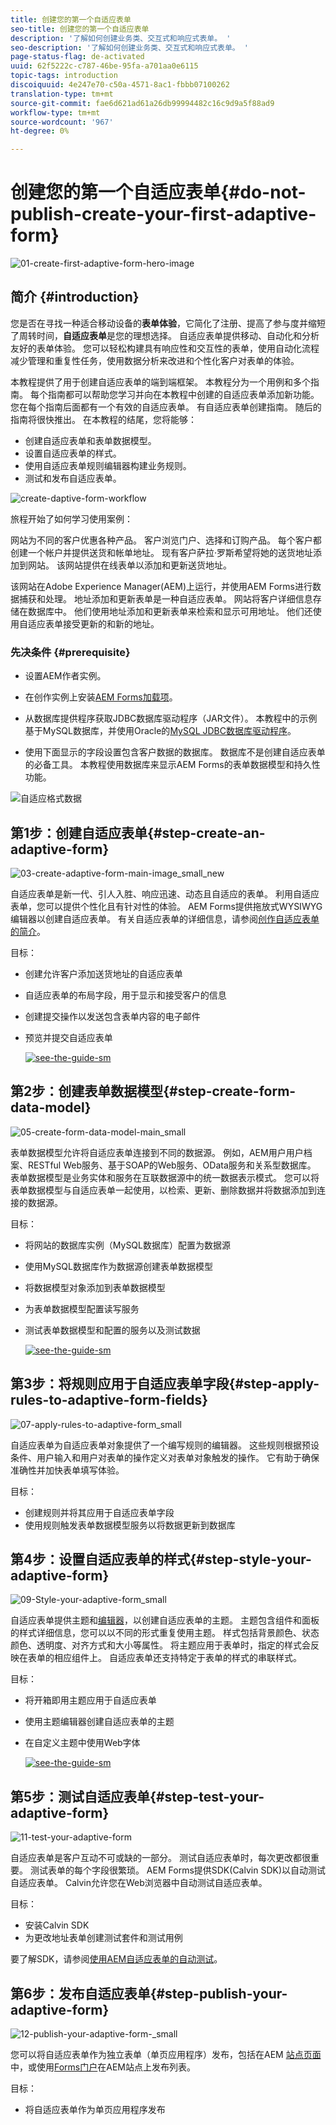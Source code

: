 ```yaml
---
title: 创建您的第一个自适应表单
seo-title: 创建您的第一个自适应表单
description: '了解如何创建业务类、交互式和响应式表单。 '
seo-description: '了解如何创建业务类、交互式和响应式表单。 '
page-status-flag: de-activated
uuid: 62f5222c-c787-46be-95fa-a701aa0e6115
topic-tags: introduction
discoiquuid: 4e247e70-c50a-4571-8ac1-fbbb07100262
translation-type: tm+mt
source-git-commit: fae6d621ad61a26db99994482c16c9d9a5f88ad9
workflow-type: tm+mt
source-wordcount: '967'
ht-degree: 0%

---
```



# 创建您的第一个自适应表单{#do-not-publish-create-your-first-adaptive-form}

![01-create-first-adaptive-form-hero-image](assets/01-create-first-adaptive-form-hero-image.png)

## 简介 {#introduction}

您是否在寻找一种适合移动设备的&#x200B;**表单体验**，它简化了注册、提高了参与度并缩短了周转时间，**自适应表单**&#x200B;是您的理想选择。 自适应表单提供移动、自动化和分析友好的表单体验。 您可以轻松构建具有响应性和交互性的表单，使用自动化流程减少管理和重复性任务，使用数据分析来改进和个性化客户对表单的体验。

本教程提供了用于创建自适应表单的端到端框架。 本教程分为一个用例和多个指南。 每个指南都可以帮助您学习并向在本教程中创建的自适应表单添加新功能。 您在每个指南后面都有一个有效的自适应表单。 有自适应表单创建指南。 随后的指南将很快推出。 在本教程的结尾，您将能够：

* 创建自适应表单和表单数据模型。
* 设置自适应表单的样式。
* 使用自适应表单规则编辑器构建业务规则。
* 测试和发布自适应表单。

![create-daptive-form-workflow](assets/create-daptive-form-workflow.png)

旅程开始了如何学习使用案例：

网站为不同的客户优惠各种产品。 客户浏览门户、选择和订购产品。 每个客户都创建一个帐户并提供送货和帐单地址。 现有客户萨拉·罗斯希望将她的送货地址添加到网站。 该网站提供在线表单以添加和更新送货地址。

该网站在Adobe Experience Manager(AEM)上运行，并使用AEM Forms进行数据捕获和处理。 地址添加和更新表单是一种自适应表单。 网站将客户详细信息存储在数据库中。 他们使用地址添加和更新表单来检索和显示可用地址。 他们还使用自适应表单接受更新的和新的地址。

### 先决条件 {#prerequisite}

* 设置AEM作者实例。
* 在创作实例上安装[AEM Forms加载项](/help/forms/using/installing-configuring-aem-forms-osgi.md)。
* 从数据库提供程序获取JDBC数据库驱动程序（JAR文件）。 本教程中的示例基于MySQL数据库，并使用Oracle的[MySQL JDBC数据库驱动程序](https://dev.mysql.com/downloads/connector/j/5.1.html)。

* 使用下面显示的字段设置包含客户数据的数据库。 数据库不是创建自适应表单的必备工具。 本教程使用数据库来显示AEM Forms的表单数据模型和持久性功能。

![自适应格式数据](assets/adaptiveformdata.png)

## 第1步：创建自适应表单{#step-create-an-adaptive-form}

![03-create-adaptive-form-main-image_small_new](assets/03-create-adaptive-form-main-image_small_new.png)

自适应表单是新一代、引人入胜、响应迅速、动态且自适应的表单。 利用自适应表单，您可以提供个性化且有针对性的体验。 AEM Forms提供拖放式WYSIWYG编辑器以创建自适应表单。 有关自适应表单的详细信息，请参阅[创作自适应表单的简介](/help/forms/using/introduction-forms-authoring.md)。

目标：

* 创建允许客户添加送货地址的自适应表单
* 自适应表单的布局字段，用于显示和接受客户的信息
* 创建提交操作以发送包含表单内容的电子邮件
* 预览并提交自适应表单

   [ ![see-the-guide-sm](assets/see-the-guide-sm.png)](create-adaptive-form.md)

## 第2步：创建表单数据模型{#step-create-form-data-model}

![05-create-form-data-model-main_small](assets/05-create-form-data-model-main_small.png)

表单数据模型允许将自适应表单连接到不同的数据源。 例如，AEM用户用户档案、RESTful Web服务、基于SOAP的Web服务、OData服务和关系型数据库。 表单数据模型是业务实体和服务在互联数据源中的统一数据表示模式。 您可以将表单数据模型与自适应表单一起使用，以检索、更新、删除数据并将数据添加到连接的数据源。

目标：

* 将网站的数据库实例（MySQL数据库）配置为数据源
* 使用MySQL数据库作为数据源创建表单数据模型
* 将数据模型对象添加到表单数据模型
* 为表单数据模型配置读写服务
* 测试表单数据模型和配置的服务以及测试数据

   [ ![see-the-guide-sm](assets/see-the-guide-sm.png)](create-form-data-model.md)

## 第3步：将规则应用于自适应表单字段{#step-apply-rules-to-adaptive-form-fields}

![07-apply-rules-to-adaptive-form_small](assets/07-apply-rules-to-adaptive-form_small.png)

自适应表单为自适应表单对象提供了一个编写规则的编辑器。 这些规则根据预设条件、用户输入和用户对表单的操作定义对表单对象触发的操作。 它有助于确保准确性并加快表单填写体验。

目标：

* 创建规则并将其应用于自适应表单字段
* 使用规则触发表单数据模型服务以将数据更新到数据库

## 第4步：设置自适应表单的样式{#step-style-your-adaptive-form}

![09-Style-your-adaptive-form_small](assets/09-Style-your-adaptive-form_small.png)

自适应表单提供主题和[编辑器](/help/forms/using/themes.md)，以创建自适应表单的主题。 主题包含组件和面板的样式详细信息，您可以以不同的形式重复使用主题。 样式包括背景颜色、状态颜色、透明度、对齐方式和大小等属性。 将主题应用于表单时，指定的样式会反映在表单的相应组件上。 自适应表单还支持特定于表单的样式的串联样式。

目标：

* 将开箱即用主题应用于自适应表单
* 使用主题编辑器创建自适应表单的主题
* 在自定义主题中使用Web字体

   [ ![see-the-guide-sm](assets/see-the-guide-sm.png)](style-your-adaptive-form.md)

## 第5步：测试自适应表单{#step-test-your-adaptive-form}

![11-test-your-adaptive-form](assets/11-test-your-adaptive-form.png)

自适应表单是客户互动不可或缺的一部分。 测试自适应表单时，每次更改都很重要。 测试表单的每个字段很繁琐。 AEM Forms提供SDK(Calvin SDK)以自动测试自适应表单。 Calvin允许您在Web浏览器中自动测试自适应表单。

目标：

* 安装Calvin SDK
* 为更改地址表单创建测试套件和测试用例

要了解SDK，请参阅[使用AEM自适应表单的自动测试](/help/forms/using/calvin.md)。

## 第6步：发布自适应表单{#step-publish-your-adaptive-form}

![12-publish-your-adaptive-form-_small](assets/12-publish-your-adaptive-form-_small.png)

您可以将自适应表单作为独立表单（单页应用程序）发布，包括在AEM [站点页面](/help/forms/using/embed-adaptive-form-aem-sites.md)中，或使用[Forms门户](/help/forms/using/introduction-publishing-forms.md)在AEM站点上发布列表。

目标：

* 将自适应表单作为单页应用程序发布


